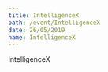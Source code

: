 ```yaml
---
title: IntelligenceX
path: /event/IntelligenceX
date: 26/05/2019
name: IntelligenceX
---
```

IntelligenceX